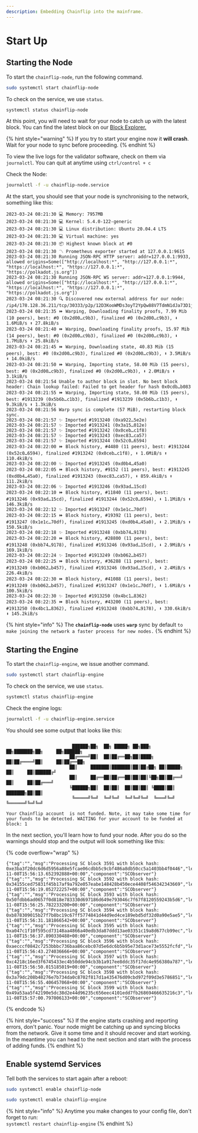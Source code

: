 ```yaml
---
description: Embedding Chainflip into the mainframe.
---
```


# Start Up

## Starting the Node

To start the `chainflip-node`, run the following command.

```bash
sudo systemctl start chainflip-node
```

To check on the service, we use `status`.

```bash
systemctl status chainflip-node
```

At this point, you will need to wait for your node to catch up with the latest block. You can find the latest block on our [Block Explorer.](https://blocks-perseverance.chainflip.io)

{% hint style="warning" %}
If you try to start your engine now it **will crash**. Wait for your node to sync before proceeding.
{% endhint %}

To view the live logs for the validator software, check on them via `journalctl`. You can quit at anytime using `ctrl/control + c`

Check the Node:

```bash
journalctl -f -u chainflip-node.service
```

At the start, you should see that your node is synchronising to the network, something like this:

```log
2023-03-24 08:21:30 💻 Memory: 7957MB    
2023-03-24 08:21:30 💻 Kernel: 5.4.0-122-generic    
2023-03-24 08:21:30 💻 Linux distribution: Ubuntu 20.04.4 LTS    
2023-03-24 08:21:30 💻 Virtual machine: yes    
2023-03-24 08:21:30 📦 Highest known block at #0    
2023-03-24 08:21:30 〽️ Prometheus exporter started at 127.0.0.1:9615    
2023-03-24 08:21:30 Running JSON-RPC HTTP server: addr=127.0.0.1:9933, allowed origins=Some(["http://localhost:*", "http://127.0.0.1:*", "https://localhost:*", "https://127.0.0.1:*", "https://polkadot.js.org"])    
2023-03-24 08:21:30 Running JSON-RPC WS server: addr=127.0.0.1:9944, allowed origins=Some(["http://localhost:*", "http://127.0.0.1:*", "https://localhost:*", "https://127.0.0.1:*", "https://polkadot.js.org"])    
2023-03-24 08:21:30 🔍 Discovered new external address for our node: /ip4/178.128.36.211/tcp/30333/p2p/12D3KooWMDs3oyT2YpQw88V7TdmN1dJa73D1jrfQorLaBovh7Kim    
2023-03-24 08:21:35 ⏩ Warping, Downloading finality proofs, 7.99 Mib (10 peers), best: #0 (0x2d00…c9b3), finalized #0 (0x2d00…c9b3), ⬇ 1.6MiB/s ⬆ 27.8kiB/s    
2023-03-24 08:21:40 ⏩ Warping, Downloading finality proofs, 15.97 Mib (14 peers), best: #0 (0x2d00…c9b3), finalized #0 (0x2d00…c9b3), ⬇ 1.7MiB/s ⬆ 25.8kiB/s    
2023-03-24 08:21:45 ⏩ Warping, Downloading state, 40.83 Mib (15 peers), best: #0 (0x2d00…c9b3), finalized #0 (0x2d00…c9b3), ⬇ 3.5MiB/s ⬆ 14.0kiB/s    
2023-03-24 08:21:50 ⏩ Warping, Importing state, 58.00 Mib (15 peers), best: #0 (0x2d00…c9b3), finalized #0 (0x2d00…c9b3), ⬇ 2.0MiB/s ⬆ 3.1kiB/s    
2023-03-24 08:21:54 Unable to author block in slot. No best block header: Chain lookup failed: Failed to get header for hash 0x0cdb…b083    
2023-03-24 08:21:55 ⏩ Warping, Importing state, 58.00 Mib (15 peers), best: #1913239 (0x5b6b…c1b3), finalized #1913239 (0x5b6b…c1b3), ⬇ 9.3kiB/s ⬆ 1.3kiB/s    
2023-03-24 08:21:56 Warp sync is complete (57 MiB), restarting block sync.    
2023-03-24 08:21:57 ✨ Imported #1913240 (0xa922…5e2e)    
2023-03-24 08:21:57 ✨ Imported #1913241 (0x3a15…012e)    
2023-03-24 08:21:57 ✨ Imported #1913242 (0x0ceb…c1f8)    
2023-03-24 08:21:57 ✨ Imported #1913243 (0xec83…ca57)    
2023-03-24 08:21:57 ✨ Imported #1913244 (0x52c0…6594)    
2023-03-24 08:22:00 ⏩ Block history, #4480 (11 peers), best: #1913244 (0x52c0…6594), finalized #1913242 (0x0ceb…c1f8), ⬇ 1.6MiB/s ⬆ 110.4kiB/s    
2023-03-24 08:22:00 ✨ Imported #1913245 (0xd0b4…45a0)    
2023-03-24 08:22:05 ⏩ Block history, #9152 (11 peers), best: #1913245 (0xd0b4…45a0), finalized #1913243 (0xec83…ca57), ⬇ 859.4kiB/s ⬆ 111.2kiB/s    
2023-03-24 08:22:06 ✨ Imported #1913246 (0x93ad…15cd)    
2023-03-24 08:22:10 ⏩ Block history, #11840 (11 peers), best: #1913246 (0x93ad…15cd), finalized #1913244 (0x52c0…6594), ⬇ 1.1MiB/s ⬆ 146.3kiB/s    
2023-03-24 08:22:12 ✨ Imported #1913247 (0x1e1c…70df)    
2023-03-24 08:22:15 ⏩ Block history, #19392 (11 peers), best: #1913247 (0x1e1c…70df), finalized #1913245 (0xd0b4…45a0), ⬇ 2.1MiB/s ⬆ 150.5kiB/s    
2023-03-24 08:22:18 ✨ Imported #1913248 (0xbb74…9178)    
2023-03-24 08:22:20 ⏩ Block history, #28800 (11 peers), best: #1913248 (0xbb74…9178), finalized #1913246 (0x93ad…15cd), ⬇ 2.9MiB/s ⬆ 169.1kiB/s    
2023-03-24 08:22:24 ✨ Imported #1913249 (0xb062…b457)    
2023-03-24 08:22:25 ⏩ Block history, #36288 (11 peers), best: #1913249 (0xb062…b457), finalized #1913246 (0x93ad…15cd), ⬇ 2.4MiB/s ⬆ 226.4kiB/s    
2023-03-24 08:22:30 ⏩ Block history, #41088 (11 peers), best: #1913249 (0xb062…b457), finalized #1913247 (0x1e1c…70df), ⬇ 1.6MiB/s ⬆ 100.5kiB/s    
2023-03-24 08:22:30 ✨ Imported #1913250 (0x4bc1…8362)    
2023-03-24 08:22:35 ⏩ Block history, #43200 (11 peers), best: #1913250 (0x4bc1…8362), finalized #1913248 (0xbb74…9178), ⬇ 330.6kiB/s ⬆ 145.2kiB/s   
```

{% hint style="info" %}
The **`chainflip-node`** uses **`warp`** sync by default `to make joining the network a faster process for new nodes.`
{% endhint %}

## Starting the Engine

To start the `chainflip-engine`, we issue another command.

```bash
sudo systemctl start chainflip-engine
```

To check on the service, we use `status`.

```bash
systemctl status chainflip-engine
```

Check the engine logs:

```bash
journalctl -f -u chainflip-engine.service
```

You should see some output that looks like this:

```log

                         ██████╗██╗  ██╗ █████╗ ██╗███╗   ██╗███████╗██╗     ██╗██████╗
                        ██╔════╝██║  ██║██╔══██╗██║████╗  ██║██╔════╝██║     ██║██╔══██╗
                        ██║     ███████║███████║██║██╔██╗ ██║█████╗  ██║     ██║██████╔╝
                        ██║     ██╔══██║██╔══██║██║██║╚██╗██║██╔══╝  ██║     ██║██╔═══╝
                        ╚██████╗██║  ██║██║  ██║██║██║ ╚████║██║     ███████╗██║██║
                         ╚═════╝╚═╝  ╚═╝╚═╝  ╚═╝╚═╝╚═╝  ╚═══╝╚═╝     ╚══════╝╚═╝╚═╝

Your Chainflip account  is not funded. Note, it may take some time for your funds to be detected. WAITING for your account to be funded at block: 1
```

In the next section, you'll learn how to fund your node. After you do so the warnings should stop and the output will look something like this:

{% code overflow="wrap" %}
```
{"tag":"","msg":"Processing SC block 3591 with block hash: 0xe3ba3f20dc6d6d5956a88e5fcae06cdbb5c9cbf486a8db50cc5a1403bb4f0446","level":"debug","ts":"2022-11-08T15:56:13.652392888+00:00","component":"SCObserver"} {"tag":"","msg":"Processing SC block 3592 with block hash: 0x34155ced75831f45b17af9a792e057eabe148428b450ece4408f546342343669","level":"debug","ts":"2022-11-08T15:56:19.052722257+00:00","component":"SCObserver"} {"tag":"","msg":"Processing SC block 3593 with block hash: 0x50fdbb6ad0657f0d818e783330d697186d649e793046c7f67f8120559243b5d6","level":"debug","ts":"2022-11-08T15:56:25.782233200+00:00","component":"SCObserver"} {"tag":"","msg":"Processing SC block 3594 with block hash: 0xb878309015b27f7b8bc19c67ff5774841d44d9ed4ce189ebd5df32d0a90e5ae5","level":"debug","ts":"2022-11-08T15:56:31.181866542+00:00","component":"SCObserver"} {"tag":"","msg":"Processing SC block 3595 with block hash: 0xa047c1f10f595cd73148aa4866a40edb3da87ddd13ae03351c19a8d677cb99ec","level":"debug","ts":"2022-11-08T15:56:37.890330488+00:00","component":"SCObserver"} {"tag":"","msg":"Processing SC block 3596 with block hash: 0xaecccf0842c7253bbbc736baa86cebc07d5e6dc6b5b95e73d1ace73e5552fcfd","level":"debug","ts":"2022-11-08T15:56:43.274036666+00:00","component":"SCObserver"} {"tag":"","msg":"Processing SC block 3597 with block hash: 0xc4218c16ed3f6745433ec4b50dde94cb3b1a917ee8ddc35f17dc4e956380a787","level":"debug","ts":"2022-11-08T15:56:50.015185019+00:00","component":"SCObserver"} {"tag":"","msg":"Processing SC block 3598 with block hash: 0x3a79dc208b48276e7b734da0c8702f817d1a435476d09cbd972f09d3e5786851","level":"debug","ts":"2022-11-08T15:56:55.406457068+00:00","component":"SCObserver"} {"tag":"","msg":"Processing SC block 3599 with block hash: 0x49a53aa5f42190e5dc38d2e44d96235c656eec4101edd7fb26869466635216c3","level":"debug","ts":"2022-11-08T15:57:00.797006133+00:00","component":"SCObserver"}

```
{% endcode %}

{% hint style="success" %}
If the engine starts crashing and reporting errors, don't panic. Your node might be catching up and syncing blocks from the network. Give it some time and it should recover and start working. In the meantime you can head to the next section and start with the process of adding funds.
{% endhint %}

## Enable systemd Services

Tell both the services to start again after a reboot:

```bash
sudo systemctl enable chainflip-node
```

```bash
sudo systemctl enable chainflip-engine
```

{% hint style="info" %}
Anytime you make changes to your config file, don't forget to run:\
`systemctl restart chainflip-engine`
{% endhint %}

